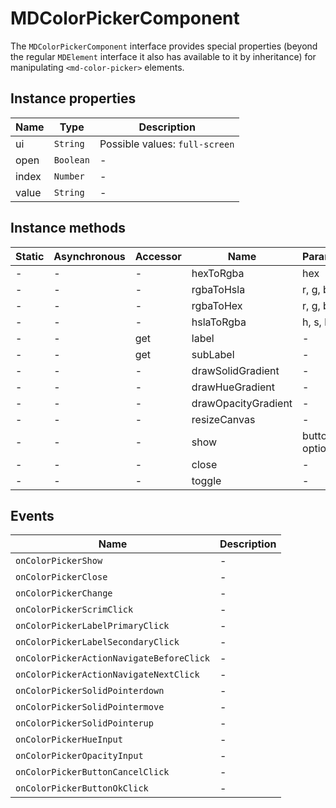 # MDColorPickerComponent

The `MDColorPickerComponent` interface provides special properties (beyond the regular `MDElement` interface it also has available to it by inheritance) for manipulating `<md-color-picker>` elements.

## Instance properties

| Name  | Type      | Description                    |
| ----- | --------- | ------------------------------ |
| ui    | `String`  | Possible values: `full-screen` |
| open  | `Boolean` | -                              |
| index | `Number`  | -                              |
| value | `String`  | -                              |

## Instance methods

| Static | Asynchronous | Accessor | Name                | Parameters      |
| ------ | ------------ | -------- | ------------------- | --------------- |
| -      | -            | -        | hexToRgba           | hex             |
| -      | -            | -        | rgbaToHsla          | r, g, b, a = 1  |
| -      | -            | -        | rgbaToHex           | r, g, b, a = 1  |
| -      | -            | -        | hslaToRgba          | h, s, l, a = 1  |
| -      | -            | get      | label               | -               |
| -      | -            | get      | subLabel            | -               |
| -      | -            | -        | drawSolidGradient   | -               |
| -      | -            | -        | drawHueGradient     | -               |
| -      | -            | -        | drawOpacityGradient | -               |
| -      | -            | -        | resizeCanvas        | -               |
| -      | -            | -        | show                | button, options |
| -      | -            | -        | close               | -               |
| -      | -            | -        | toggle              | -               |

## Events

| Name                                     | Description |
| ---------------------------------------- | ----------- |
| `onColorPickerShow`                      | -           |
| `onColorPickerClose`                     | -           |
| `onColorPickerChange`                    | -           |
| `onColorPickerScrimClick`                | -           |
| `onColorPickerLabelPrimaryClick`         | -           |
| `onColorPickerLabelSecondaryClick`       | -           |
| `onColorPickerActionNavigateBeforeClick` | -           |
| `onColorPickerActionNavigateNextClick`   | -           |
| `onColorPickerSolidPointerdown`          | -           |
| `onColorPickerSolidPointermove`          | -           |
| `onColorPickerSolidPointerup`            | -           |
| `onColorPickerHueInput`                  | -           |
| `onColorPickerOpacityInput`              | -           |
| `onColorPickerButtonCancelClick`         | -           |
| `onColorPickerButtonOkClick`             | -           |

